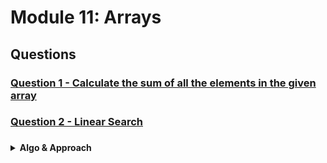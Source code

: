 # Module 11: Arrays

## Questions

### [Question 1 - Calculate the sum of all the elements in the given array](./Questions/Question-1.cpp)

### [Question 2 - Linear Search](./Questions/Question-2-Linear-Search.cpp)

###

<details>
  <summary><strong>Algo & Approach</strong></summary>

  <pre><code>
//*------------------
//*1. Linear scan   |  
//*------------------

/*
Idea: Iterate through array and track the largest value

Algorithm: 
- start assuming the first element is the MAXIMUM
- Iterate over the array using a loop
- then compare the max with the other element in the array 
- if an element greater than the max is found => then update the max 
- at end , the highest value will be inside the max 

max = arr[0] or max = INT_MIN
for( from i=0 to i<arr.length ){
    if( max < arr[i]){
        update max = arr[i]
    }
}
*/

//? Time Complexity : O(n)
//? Space Complexity: O(1)
//? Most efficient and recommended for real use

//*--------------------
//*2. Using Sorting   |
//*--------------------
/*
Idea: Sort the array and pick the last element

Algorithm: 
- Another way to find the maximum value is by sorting the array.
- Once the array is sorted in ascending order, the last element will be the largest one.
- So I just sort the array and pick the last element to find the max 

sort(array)
max = array[last index]

*/

//?  Time Complexity: O(n logn)  if we are using the best sorting algo 
//?  Space Complexity: O(1)
  </code></pre>
</details>
